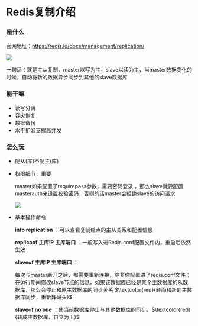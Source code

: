 # Redis复制介绍

### 是什么

官网地址：https://redis.io/docs/management/replication/

![](images/1.数据复制.jpg)

一句话：就是主从复制，master以写为主，slave以读为主，当master数据变化的时候，自动将新的数据异步同步到其他的slave数据库

### 能干嘛

- 读写分离
- 容灾恢复
- 数据备份
- 水平扩容支撑高并发

### 怎么玩

- 配从(库)不配主(库)

- 权限细节，重要

  master如果配置了requirepass参数，需要密码登录 ，那么slave就要配置masterauth来设置校验密码，否则的话master会拒绝slave的访问请求

  ![](images/2.从机配置主机密码.jpg)

- 基本操作命令

  **info replication** ：可以查看复制结点的主从关系和配置信息

  **replicaof 主库IP 主库端口** ：一般写入进Redis.conf配置文件内，重启后依然生效

  **slaveof 主库IP 主库端口** ：

  ​	每次与master断开之后，都需要重新连接，除非你配置进了redis.conf文件；在运行期间修改slave节点的信息，如果该数据库已经是某个主数据库的从数据库，那么会停止和原主数据库的同步关系 $\textcolor{red}{转而和新的主数据库同步，重新拜码头}$

  **slaveof no one** ：使当前数据库停止与其他数据库的同步，$\textcolor{red}{转成主数据库，自立为王}$

